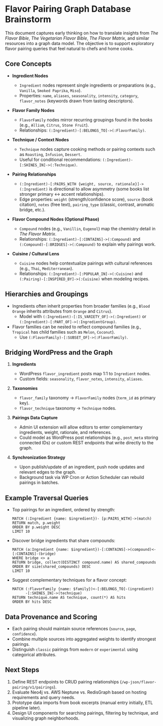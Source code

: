 # Flavor Pairing Graph Database Brainstorm

This document captures early thinking on how to translate insights from *The Flavor Bible*, *The Vegetarian Flavor Bible*, *The Flavor Matrix*, and similar resources into a graph data model. The objective is to support exploratory flavor pairing queries that feel natural to chefs and home cooks.

## Core Concepts

- **Ingredient Nodes**  
  - `Ingredient` nodes represent single ingredients or preparations (e.g., `Vanilla`, `Smoked Paprika`, `Miso`).  
  - Properties: `name`, `aliases`, `seasonality`, `intensity`, `category`, `flavor_notes` (keywords drawn from tasting descriptors).

- **Flavor Family Nodes**  
  - `FlavorFamily` nodes mirror recurring groupings found in the books (e.g., `Allium`, `Citrus`, `Stone Fruit`).  
  - Relationships: `(:Ingredient)-[:BELONGS_TO]->(:FlavorFamily)`.

- **Technique / Context Nodes**  
  - `Technique` nodes capture cooking methods or pairing contexts such as `Roasting`, `Infusion`, `Dessert`.  
  - Useful for conditional recommendations: `(:Ingredient)-[:SHINES_IN]->(:Technique)`.

- **Pairing Relationships**  
  - `(:Ingredient)-[:PAIRS_WITH {weight, source, rationale}]->(:Ingredient)` is directional to allow asymmetry (some books list stronger primary ↔ accent relationships).  
  - Edge properties: `weight` (strength/confidence score), `source` (book citation), `notes` (free text), `pairing_type` (classic, contrast, aromatic bridge, etc.).

- **Flavor Compound Nodes (Optional Phase)**  
  - `Compound` nodes (e.g., `Vanillin`, `Eugenol`) map the chemistry detail in *The Flavor Matrix*.  
  - Relationships: `(:Ingredient)-[:CONTAINS]->(:Compound)` and `(:Compound)-[:BRIDGES]->(:Compound)` to explain why pairings work.

- **Cuisine / Cultural Lens**  
  - `Cuisine` nodes help contextualize pairings with cultural references (e.g., `Thai`, `Mediterranean`).  
  - Relationships: `(:Ingredient)-[:POPULAR_IN]->(:Cuisine)` and `(:Pairing)-[:INSPIRED_BY]->(:Cuisine)` when modeling recipes.

## Hierarchies and Groupings

- Ingredients often inherit properties from broader families (e.g., `Blood Orange` inherits attributes from `Orange` and `Citrus`).  
  - Model with `(:Ingredient)-[:IS_VARIETY_OF]->(:Ingredient)` or `(:Ingredient)-[:PART_OF]->(:IngredientGroup)`.
- Flavor families can be nested to reflect compound families (e.g., `Tropical` has child families such as `Melon`, `Coconut`).  
  - Use `(:FlavorFamily)-[:SUBSET_OF]->(:FlavorFamily)`.

## Bridging WordPress and the Graph

1. **Ingredients**  
   - WordPress `flavor_ingredient` posts map 1:1 to `Ingredient` nodes.  
   - Custom fields: `seasonality`, `flavor_notes`, `intensity`, `aliases`.

2. **Taxonomies**  
   - `flavor_family` taxonomy → `FlavorFamily` nodes (`term_id` as primary key).  
   - `flavor_technique` taxonomy → `Technique` nodes.

3. **Pairings Data Capture**  
   - Admin UI extension will allow editors to enter complementary ingredients, weight, rationale, and references.  
   - Could model as WordPress post relationships (e.g., `post_meta` storing connected IDs) or custom REST endpoints that write directly to the graph.

4. **Synchronization Strategy**  
   - Upon publish/update of an ingredient, push node updates and relevant edges to the graph.  
   - Background task via WP Cron or Action Scheduler can rebuild pairings in batches.

## Example Traversal Queries

- Top pairings for an ingredient, ordered by strength:
  ```
  MATCH (:Ingredient {name: $ingredient})- [p:PAIRS_WITH]->(match)
  RETURN match, p.weight
  ORDER BY p.weight DESC
  LIMIT 10
  ```

- Discover bridge ingredients that share compounds:
  ```
  MATCH (a:Ingredient {name: $ingredient})-[:CONTAINS]->(compound)<-[:CONTAINS]-(bridge)
  WHERE bridge <> a
  RETURN bridge, collect(DISTINCT compound.name) AS shared_compounds
  ORDER BY size(shared_compounds) DESC
  LIMIT 10
  ```

- Suggest complementary techniques for a flavor concept:
  ```
  MATCH (:FlavorFamily {name: $family})<-[:BELONGS_TO]-(ingredient)
        -[:SHINES_IN]->(technique)
  RETURN technique.name AS technique, count(*) AS hits
  ORDER BY hits DESC
  ```

## Data Provenance and Scoring

- Each pairing should maintain source references (`source`, `page`, `confidence`).  
- Combine multiple sources into aggregated weights to identify strongest pairings.  
- Distinguish `classic` pairings from `modern` or `experimental` using categorical attributes.

## Next Steps

1. Define REST endpoints to CRUD pairing relationships (`/wp-json/flavor-pairing/v1/pairings`).  
2. Evaluate Neo4j vs. AWS Neptune vs. RedisGraph based on hosting requirements and query needs.  
3. Prototype data imports from book excerpts (manual entry initially, ETL pipeline later).  
4. Design UI components for searching pairings, filtering by technique, and visualizing graph neighborhoods.
